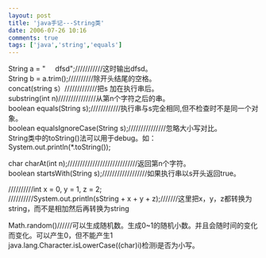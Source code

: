 ```yaml
---
layout: post
title: 'java手记---String类'
date: 2006-07-26 10:16
comments: true
tags: ['java','string','equals']
---
```


String a = "     dfsd";///////////这时输出dfsd。  
String b = a.trim();//////////除开头结尾的空格。  
concat(string s）/////////////把s 加在执行串后。  
substring(int n)///////////////从第n个字符之后的串。  
boolean equals(String s);////////////执行串与s完全相同,但不检查时不是同一个对象。  
boolean equalsIgnoreCase(String s);///////////////忽略大小写对比。  
String类中的toString()法可以用于debug。如：  
System.out.println(*.toString());

char charAt(int n);////////////////////////////返回第n个字符。  
boolean startsWith(String s);//////////////////如果执行串以s开头返回true。

//////////int x = 0, y = 1, z = 2;  
//////////System.out.println(sString + x + y +
z);///////这里把x，y，z都转换为string，而不是相加然后再转换为string

Math.random()//////可以生成随机数。生成0~1的随机小数。并且会随时间的变化而变化。可以产生0，但不能产生1  
java.lang.Character.isLowerCase((char)i)检测i是否为小写。

